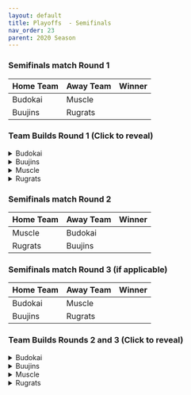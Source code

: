 ```yaml
---
layout: default
title: Playoffs  - Semifinals
nav_order: 23
parent: 2020 Season
---
```


### Semifinals match Round 1

|  Home Team            | Away Team        | Winner          |
| :---------------------| :----------------| :---------------|
| Budokai               | Muscle           |                 |
| Buujins               | Rugrats          |                 |



### Team Builds Round 1 (Click to reveal)

<details>
  <summary>Budokai</summary>

<br />
<br />Home Map: Planet Namek
<br />Music: Boss Battle Rock


</details>

<details>
  <summary>Buujins</summary>
<br />
<br /> Home Map: Supreme Kai's World
<br />Music: Nanshan

 

</details>

<details>
  <summary>Muscle</summary>

* Home Map: Muscle Tower
* Music: Epic Boss Fight

</details>

<details>
  <summary>Rugrats</summary>
<br />  
<br />Home Map: City Ruins
<br />Music: Nanga-F


</details>

### Semifinals match Round 2

|  Home Team            | Away Team        | Winner          |
| :---------------------| :----------------| :---------------|
| Muscle                |  Budokai         |                 |
| Rugrats               | Buujins          |                 |



### Semifinals match Round 3 (if applicable)

|  Home Team            | Away Team        | Winner          |
| :---------------------| :----------------| :---------------|
| Budokai               | Muscle           |                 |
| Buujins               | Rugrats          |                 |



### Team Builds Rounds 2 and 3 (Click to reveal)

<details>
  <summary>Budokai</summary>

<br />
<br />Home Map: Planet Namek
<br />Music: Boss Battle Rock


</details>

<details>
  <summary>Buujins</summary>
<br />
<br /> Home Map: Supreme Kai's World
<br />Music: Nanshan

 

</details>

<details>
  <summary>Muscle</summary>

* Home Map: Muscle Tower
* Music: Epic Boss Fight

</details>

<details>
  <summary>Rugrats</summary>
<br />  
<br />Home Map: City Ruins
<br />Music: Nanga-F


</details>